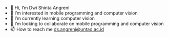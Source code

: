 - 👋 Hi, I’m Dwi Shinta Angreni
- 👀 I’m interested in mobile programming and computer vision
- 🌱 I’m currently learning computer vision
- 💞️ I’m looking to collaborate on mobile programming and computer vision
- 📫 How to reach me ds.angreni@untad.ac.id

<!---
shintadwi/shintadwi is a ✨ special ✨ repository because its `README.md` (this file) appears on your GitHub profile.
You can click the Preview link to take a look at your changes.
--->
